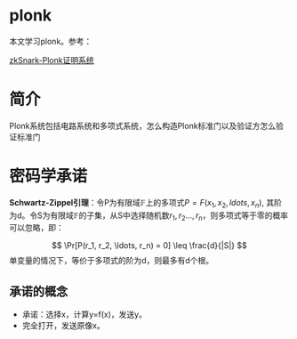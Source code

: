 # plonk
本文学习plonk。参考：

[zkSnark-Plonk证明系统](https://drive.google.com/file/d/1-wcIHORaRMkcZX32YBey2boUF5d5Aw1t/view?usp=sharing)

# 简介
Plonk系统包括电路系统和多项式系统，怎么构造Plonk标准门以及验证方怎么验证标准门

# 密码学承诺
**Schwartz-Zippel引理**：令P为有限域$\mathbb F$上的多项式$P = F(x_1, x_2, 
ldots, x_n)$, 其阶为d。令S为有限域$\mathbb F$的子集，从S中选择随机数$r_1, r_2\ldots, r_n$，则多项式等于零的概率可以忽略，即：

$$
\Pr[P(r_1, r_2, \ldots, r_n) = 0] \leq \frac{d}{|S|}
$$
单变量的情况下，等价于多项式的阶为d，则最多有d个根。

## 承诺的概念
* 承诺：选择x，计算y=f(x)，发送y。
* 完全打开，发送原像x。
